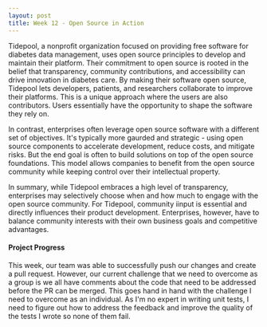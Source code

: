 ```yaml
---
layout: post
title: Week 12 - Open Source in Action
---
```


Tidepool, a nonprofit organization focused on providing free software for diabetes data management, uses open source principles to develop and maintain their platform. Their commitment to open source is rooted in the belief that transparency, community contributions, and accessibility can drive innovation in diabetes care. By making their software open source, Tidepool lets developers, patients, and researchers collaborate to improve their platforms. This is a unique approach where the users are also contributors. Users essentially have the opportunity to shape the software they rely on.

In contrast, enterprises often leverage open source software with a different set of objectives. It's typically more gaurded and strategic - using open source components to accelerate development, reduce costs, and mitigate risks. But the end goal is often to build solutions on top of the open source foundations. This model allows companies to benefit from the open source community while keeping control over their intellectual property.

In summary, while Tidepool embraces a high level of transparency, enterprises may selectively choose when and how much to engage with the open source community. For Tidepool, community iinput is essential and directly influences their product development. Enterprises, however, have to balance community interests with their own business goals and competitive advantages.

#### Project Progress

This week, our team was able to successfully push our changes and create a pull request. However, our current challenge that we need to overcome as a group is we all have comments about the code that need to be addressed before the PR can be merged. This goes hand in hand with the challenge I need to overcome as an individual. As I'm no expert in writing unit tests, I need to figure out how to address the feedback and improve the quality of the tests I wrote so none of them fail.
